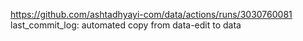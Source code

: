https://github.com/ashtadhyayi-com/data/actions/runs/3030760081
last_commit_log: automated copy from data-edit to data
